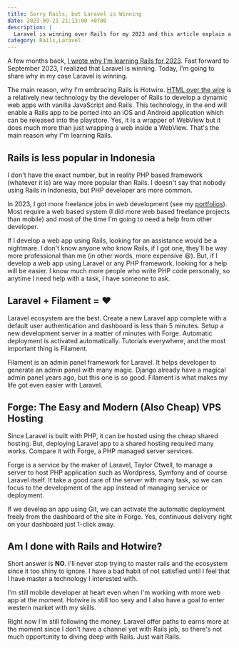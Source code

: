 ```yaml
---
title: Sorry Rails, but Laravel is Winning
date: 2023-09-21 21:13:00 +0700
description: |
  Laravel is winning over Rails for my 2023 and this article explain a bit more about why. 
category: Rails,Laravel
---
```


A few months back, [I wrote why I'm learning Rails for 2023](/why-im-learing-ruby-on-rails-in-2023/). Fast forward to September 2023, I realized that Laravel is winning. Today, I'm going to share why in my case Laravel is winning. 

The main reason, why I'm embracing Rails is Hotwire. [HTML over the wire](https://hotwired.dev/) is a relatively new technology by the developer of Rails to develop a dynamic web apps with vanilla JavaScript and Rails. This technology, in the end will enable a Rails app to be ported into an iOS and Android application which can be released into the playstore. Yes, it is a wrapper of WebView but it does much more than just wrapping a web inside a WebView. That's the main reason why I"m learning Rails. 

## Rails is less popular in Indonesia

I don't have the exact number, but in reality PHP based framework (whatever it is) are way more popular than Rails. I doesn't say that nobody using Rails in Indonesia, but PHP developer are more common. 

In 2023, I got more freelance jobs in web development (see my [portfolios](/portfolios/)). Most require a web based system (I did more web based freelance projects than mobile) and most of the time I'm going to need a help from other developer. 

If I develop a web app using Rails, looking for an assistance would be a nightmare. I don't know anyone who know Rails, if I got one, they'll be way more professional than me (in other words, more expensive 😆). But, if I develop a web app using Laravel or any PHP framework, looking for a help will be easier. I know much more people who write PHP code personally, so anytime I need help with a task, I have someone to ask. 

## Laravel + Filament = ❤️

Laravel ecosystem are the best. Create a new Laravel app complete with a default user authentication and dashboard is less than 5 minutes. Setup a new development server in a matter of minutes with Forge. Automatic deployment is activated automatically. Tutorials everywhere, and the most important thing is Filament. 

Filament is an admin panel framework for Laravel. It helps developer to generate an admin panel with many magic. Django already have a magical admin panel years ago, but this one is so good. Filament is what makes my life got even easier with Laravel. 

## Forge: The Easy and Modern (Also Cheap) VPS Hosting

Since Laravel is built with PHP, it can be hosted using the cheap shared hosting. But, deploying Laravel app to a shared hosting required many works. Compare it with Forge, a PHP managed server services. 

Forge is a service by the maker of Laravel, Taylor Otwell, to manage a server to host PHP application such as Wordpress, Symfony and of course Laravel itself. It take a good care of the server with many task, so we can focus to the development of the app instead of managing service or deployment.

If we develop an app using Git, we can activate the automatic deployment freely from the dashboard of the site in Forge. Yes, continuous delivery right on your dashboard just 1-click away. 

## Am I done with Rails and Hotwire? 

Short answer is **NO**. I'll never stop trying to master rails and the ecosystem since it too shiny to ignore. I have a bad habit of not satisfied until I feel that I have master a technology I interested with. 

I'm still mobile developer at heart even when I'm working with more web app at the moment. Hotwire is still too sexy and I also have a goal to enter western market with my skills.

Right now I'm still following the money. Laravel offer paths to earns more at the moment since I don't have a channel yet with Rails job, so there's not much opportunity to diving deep with Rails. Just wait Rails. 